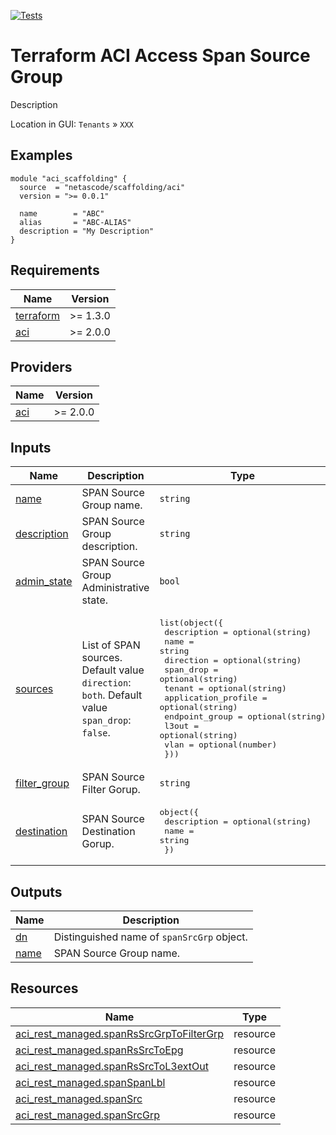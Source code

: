 <!-- BEGIN_TF_DOCS -->
[![Tests](https://github.com/netascode/terraform-aci-access-span-source-group/actions/workflows/test.yml/badge.svg)](https://github.com/netascode/terraform-aci-scaffolding/actions/workflows/test.yml)

# Terraform ACI Access Span Source Group

Description

Location in GUI:
`Tenants` » `XXX`

## Examples

```hcl
module "aci_scaffolding" {
  source  = "netascode/scaffolding/aci"
  version = ">= 0.0.1"

  name        = "ABC"
  alias       = "ABC-ALIAS"
  description = "My Description"
}
```

## Requirements

| Name | Version |
|------|---------|
| <a name="requirement_terraform"></a> [terraform](#requirement\_terraform) | >= 1.3.0 |
| <a name="requirement_aci"></a> [aci](#requirement\_aci) | >= 2.0.0 |

## Providers

| Name | Version |
|------|---------|
| <a name="provider_aci"></a> [aci](#provider\_aci) | >= 2.0.0 |

## Inputs

| Name | Description | Type | Default | Required |
|------|-------------|------|---------|:--------:|
| <a name="input_name"></a> [name](#input\_name) | SPAN Source Group name. | `string` | n/a | yes |
| <a name="input_description"></a> [description](#input\_description) | SPAN Source Group description. | `string` | `""` | no |
| <a name="input_admin_state"></a> [admin\_state](#input\_admin\_state) | SPAN Source Group Administrative state. | `bool` | `false` | no |
| <a name="input_sources"></a> [sources](#input\_sources) | List of SPAN sources. Default value `direction`: `both`. Default value `span_drop`: `false`. | <pre>list(object({<br>    description         = optional(string)<br>    name                = string<br>    direction           = optional(string)<br>    span_drop           = optional(string)<br>    tenant              = optional(string)<br>    application_profile = optional(string)<br>    endpoint_group      = optional(string)<br>    l3out               = optional(string)<br>    vlan                = optional(number)<br>  }))</pre> | `[]` | no |
| <a name="input_filter_group"></a> [filter\_group](#input\_filter\_group) | SPAN Source Filter Gorup. | `string` | `null` | no |
| <a name="input_destination"></a> [destination](#input\_destination) | SPAN Source Destination Gorup. | <pre>object({<br>    description = optional(string)<br>    name        = string<br>  })</pre> | n/a | yes |

## Outputs

| Name | Description |
|------|-------------|
| <a name="output_dn"></a> [dn](#output\_dn) | Distinguished name of `spanSrcGrp` object. |
| <a name="output_name"></a> [name](#output\_name) | SPAN Source Group name. |

## Resources

| Name | Type |
|------|------|
| [aci_rest_managed.spanRsSrcGrpToFilterGrp](https://registry.terraform.io/providers/CiscoDevNet/aci/latest/docs/resources/rest_managed) | resource |
| [aci_rest_managed.spanRsSrcToEpg](https://registry.terraform.io/providers/CiscoDevNet/aci/latest/docs/resources/rest_managed) | resource |
| [aci_rest_managed.spanRsSrcToL3extOut](https://registry.terraform.io/providers/CiscoDevNet/aci/latest/docs/resources/rest_managed) | resource |
| [aci_rest_managed.spanSpanLbl](https://registry.terraform.io/providers/CiscoDevNet/aci/latest/docs/resources/rest_managed) | resource |
| [aci_rest_managed.spanSrc](https://registry.terraform.io/providers/CiscoDevNet/aci/latest/docs/resources/rest_managed) | resource |
| [aci_rest_managed.spanSrcGrp](https://registry.terraform.io/providers/CiscoDevNet/aci/latest/docs/resources/rest_managed) | resource |
<!-- END_TF_DOCS -->